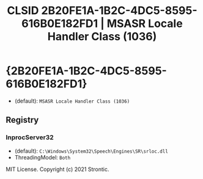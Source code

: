 ﻿---
title: "CLSID 2B20FE1A-1B2C-4DC5-8595-616B0E182FD1 | MSASR Locale Handler Class (1036)"
excerpt: What is COM-Object CLSID 2B20FE1A-1B2C-4DC5-8595-616B0E182FD1?
---

# {2B20FE1A-1B2C-4DC5-8595-616B0E182FD1}

* (default): `MSASR Locale Handler Class (1036)`

## Registry


### InprocServer32

* (default): `C:\Windows\System32\Speech\Engines\SR\srloc.dll`
* ThreadingModel: `Both`

MIT License. Copyright (c) 2021 Strontic.


